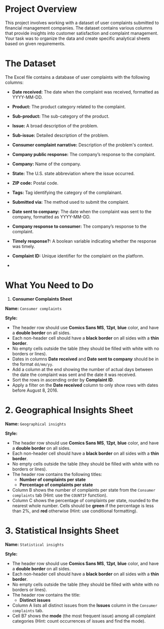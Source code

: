 # Project Overview

This project involves working with a dataset of user complaints submitted to financial management companies. The dataset contains various columns that provide insights into customer satisfaction and complaint management. Your task was to organize the data and create specific analytical sheets based on given requirements.

# The Dataset
 
 The Excel file contains a database of user complaints with the following columns:
 
 - **Date received:** The date when the complaint was received, formatted as YYYY-MM-DD.
 - **Product:** The product category related to the complaint.
 - **Sub-product:** The sub-category of the product.
 - **Issue:** A broad description of the problem.
 - **Sub-issue:** Detailed description of the problem.
 - **Consumer complaint narrative:** Description of the problem's context.
 - **Company public response:** The company’s response to the complaint.
 - **Company:** Name of the company.
 - **State:** The U.S. state abbreviation where the issue occurred.
 - **ZIP code:** Postal code.
 - **Tags:** Tag identifying the category of the complainant.
 - **Submitted via:** The method used to submit the complaint.
 - **Date sent to company:** The date when the complaint was sent to the company, formatted as YYYY-MM-DD.
 - **Company response to consumer:** The company’s response to the complaint.
 - **Timely response?:** A boolean variable indicating whether the response was timely.
 - **Complaint ID:** Unique identifier for the complaint on the platform.

 - 
 # What You Need to Do
 
 1. **Consumer Complaints Sheet**
 
 **Name:** `Consumer complaints`
 
 **Style:**
 
 - The header row should use **Comics Sans MS**, **12pt**, **blue** color, and have a **double border** on all sides.
 - Each non-header cell should have a **black border** on all sides with a **thin border**.
 - No empty cells outside the table (they should be filled with white with no borders or lines).
 - Dates in columns **Date received** and **Date sent to company** should be in the format `dd/mm/yy`.
 - Add a column at the end showing the number of actual days between the date the complaint was sent and the date it was received.
 - Sort the rows in ascending order by **Complaint ID**.
 - Apply a filter on the **Date received** column to only show rows with dates before August 8, 2016.
 
 # 2. **Geographical Insights Sheet**
 
 **Name:** `Geographical insights`
 
 **Style:**
 
 - The header row should use **Comics Sans MS**, **12pt**, **blue** color, and have a **double border** on all sides.
 - Each non-header cell should have a **black border** on all sides with a **thin border**.
 - No empty cells outside the table (they should be filled with white with no borders or lines).
 - The header row contains the following titles:
   - **Number of complaints per state**
   - **Percentage of complaints per state**
 - Column B shows the number of complaints per state from the `Consumer complaints` tab (Hint: use the `COUNTIF` function).
 - Column C shows the percentage of complaints per state, rounded to the nearest whole number. Cells should be **green** if the percentage is less than 2%, and **red** otherwise (Hint: use conditional formatting).
 
 # 3. **Statistical Insights Sheet**
 
 **Name:** `Statistical insights`
 
 **Style:**
 
 - The header row should use **Comics Sans MS**, **12pt**, **blue** color, and have a **double border** on all sides.
 - Each non-header cell should have a **black border** on all sides with a **thin border**.
 - No empty cells outside the table (they should be filled with white with no borders or lines).
 - The header row contains the title:
   - **Distinct issues**
 - Column A lists all distinct issues from the **Issues** column in the `Consumer complaints` tab.
 - Cell B7 shows the **mode** (the most frequent issue) among all complaint categories (Hint: count occurrences of issues and find the mode).
